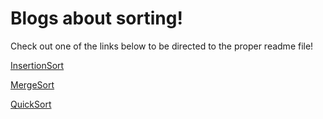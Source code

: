 # Blogs about sorting!

Check out one of the links below to be directed to the proper readme file!

[InsertionSort](BlogsSort/InsertionSort.md)

[MergeSort]()

[QuickSort]()
